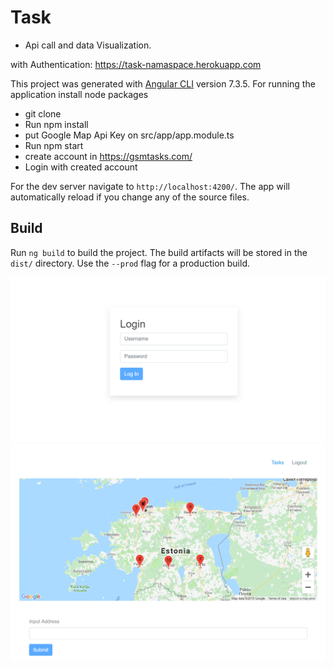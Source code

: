 # Task

  * Api call and data Visualization.



with Authentication: https://task-namaspace.herokuapp.com 

This project was generated with [Angular CLI](https://github.com/angular/angular-cli) version 7.3.5. For running the application install node packages
 
  * git clone  
  * Run npm install
  * put Google Map Api Key on src/app/app.module.ts
  * Run npm start 
  * create account in https://gsmtasks.com/
  * Login with created account 
 
 For the dev server navigate to `http://localhost:4200/`. The app will automatically reload if you change any of the source files. 

## Build

Run `ng build` to build the project. The build artifacts will be stored in the `dist/` directory. Use the `--prod` flag for a production build.


<img src="https://github.com/ashiqahmed005/task/blob/master/images/Capture_1.PNG?sanitize=true&raw=true" />

<img src="https://github.com/ashiqahmed005/task/blob/master/images/Capture_2.PNG?sanitize=true&raw=true" />
